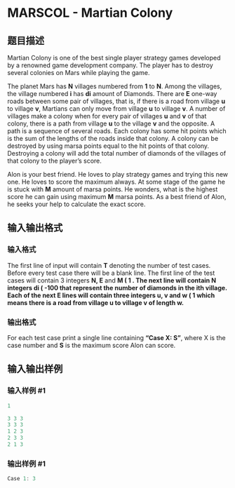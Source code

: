 # MARSCOL - Martian Colony

## 题目描述

Martian Colony is one of the best single player strategy games developed by a renowned game development company. The player has to destroy several colonies on Mars while playing the game.

The planet Mars has **N** villages numbered from **1** to **N**. Among the villages, the village numbered **i** has **di** amount of Diamonds. There are **E** one-way roads between some pair of villages, that is, if there is a road from village **u** to village **v**, Martians can only move from village **u** to village **v**. A number of villages make a colony when for every pair of villages **u** and **v** of that colony, there is a path from village **u** to the village **v** and the opposite. A path is a sequence of several roads. Each colony has some hit points which is the sum of the lengths of the roads inside that colony. A colony can be destroyed by using marsa points equal to the hit points of that colony. Destroying a colony will add the total number of diamonds of the villages of that colony to the player’s score.

Alon is your best friend. He loves to play strategy games and trying this new one. He loves to score the maximum always. At some stage of the game he is stuck with **M** amount of marsa points. He wonders, what is the highest score he can gain using maximum **M** marsa points. As a best friend of Alon, he seeks your help to calculate the exact score.

## 输入输出格式

### 输入格式

The first line of input will contain **T** denoting the number of test cases. Before every test case there will be a blank line. The first line of the test cases will contain 3 integers **N, E** and **M ( 1 . The next line will contain **N** integers **di ( -100 that represent the number of diamonds in the ith village. Each of the next E lines will contain three integers **u**, **v** and **w** **( 1 which means there is a road from village **u** to village **v** of length **w**.******

### 输出格式

For each test case print a single line containing **“Case X: S”**, where X is the case number and **S** is the maximum score Alon can score.

## 输入输出样例

### 输入样例 #1

```cpp
1

3 3 3
3 3 3
1 2 3
2 3 3
2 1 3
```


### 输出样例 #1

```cpp
Case 1: 3
```


